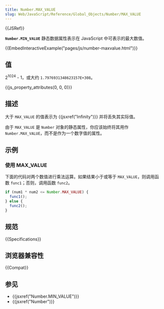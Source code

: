 ```yaml
---
title: Number.MAX_VALUE
slug: Web/JavaScript/Reference/Global_Objects/Number/MAX_VALUE
---
```


{{JSRef}}

**`Number.MIN_VALUE`** 静态数据属性表示在 JavaScript 中可表示的最大数值。

{{EmbedInteractiveExample("pages/js/number-maxvalue.html")}}

## 值

2<sup>1024</sup> - 1，或大约 `1.7976931348623157E+308`。

{{js_property_attributes(0, 0, 0)}}

## 描述

大于 `MAX_VALUE` 的值表示为 {{jsxref("Infinity")}} 并将丢失其实际值。

由于 `MAX_VALUE` 是 `Number` 对象的静态属性，你应该始终将其用作 `Number.MAX_VALUE`，而不是作为一个数字值的属性。

## 示例

### 使用 MAX_VALUE

下面的代码对两个数值进行乘法运算。如果结果小于或等于 `MAX_VALUE`，则调用函数 `func1`；否则，调用函数 `func2`。

```js
if (num1 * num2 <= Number.MAX_VALUE) {
  func1();
} else {
  func2();
}
```

## 规范

{{Specifications}}

## 浏览器兼容性

{{Compat}}

## 参见

- {{jsxref("Number.MIN_VALUE")}}
- {{jsxref("Number")}}
